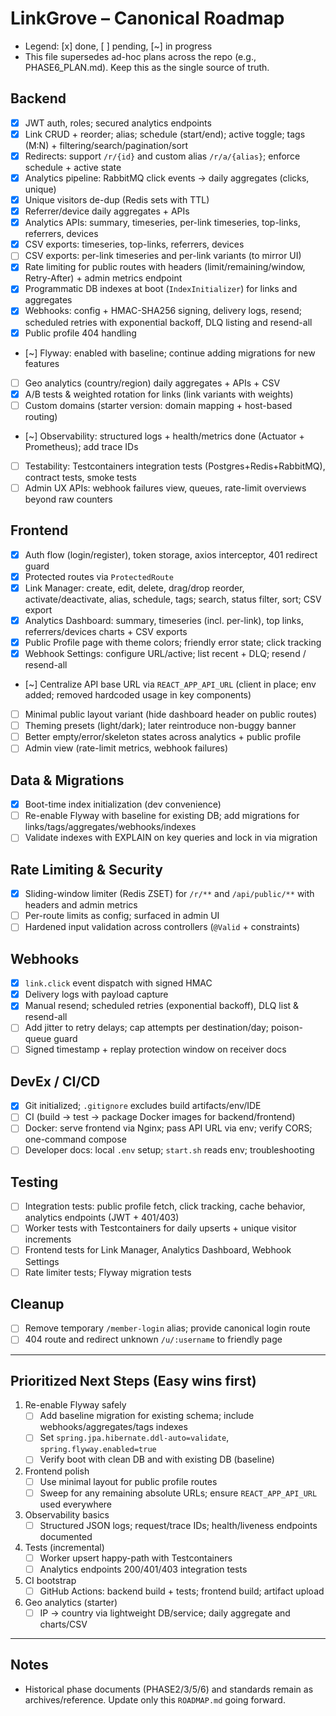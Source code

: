 # LinkGrove – Canonical Roadmap

- Legend: [x] done, [ ] pending, [~] in progress
- This file supersedes ad-hoc plans across the repo (e.g., PHASE6_PLAN.md). Keep this as the single source of truth.

## Backend
- [x] JWT auth, roles; secured analytics endpoints
- [x] Link CRUD + reorder; alias; schedule (start/end); active toggle; tags (M:N) + filtering/search/pagination/sort
- [x] Redirects: support `/r/{id}` and custom alias `/r/a/{alias}`; enforce schedule + active state
- [x] Analytics pipeline: RabbitMQ click events → daily aggregates (clicks, unique)
- [x] Unique visitors de-dup (Redis sets with TTL)
- [x] Referrer/device daily aggregates + APIs
- [x] Analytics APIs: summary, timeseries, per-link timeseries, top-links, referrers, devices
- [x] CSV exports: timeseries, top-links, referrers, devices
- [ ] CSV exports: per-link timeseries and per-link variants (to mirror UI)
- [x] Rate limiting for public routes with headers (limit/remaining/window, Retry-After) + admin metrics endpoint
- [x] Programmatic DB indexes at boot (`IndexInitializer`) for links and aggregates
- [x] Webhooks: config + HMAC-SHA256 signing, delivery logs, resend; scheduled retries with exponential backoff, DLQ listing and resend-all
- [x] Public profile 404 handling
- [~] Flyway: enabled with baseline; continue adding migrations for new features
- [ ] Geo analytics (country/region) daily aggregates + APIs + CSV
- [x] A/B tests & weighted rotation for links (link variants with weights)
- [ ] Custom domains (starter version: domain mapping + host-based routing)
- [~] Observability: structured logs + health/metrics done (Actuator + Prometheus); add trace IDs
- [ ] Testability: Testcontainers integration tests (Postgres+Redis+RabbitMQ), contract tests, smoke tests
- [ ] Admin UX APIs: webhook failures view, queues, rate-limit overviews beyond raw counters

## Frontend
- [x] Auth flow (login/register), token storage, axios interceptor, 401 redirect guard
- [x] Protected routes via `ProtectedRoute`
- [x] Link Manager: create, edit, delete, drag/drop reorder, activate/deactivate, alias, schedule, tags; search, status filter, sort; CSV export
- [x] Analytics Dashboard: summary, timeseries (incl. per-link), top links, referrers/devices charts + CSV exports
- [x] Public Profile page with theme colors; friendly error state; click tracking
- [x] Webhook Settings: configure URL/active; list recent + DLQ; resend / resend-all
- [~] Centralize API base URL via `REACT_APP_API_URL` (client in place; env added; removed hardcoded usage in key components)
- [ ] Minimal public layout variant (hide dashboard header on public routes)
- [ ] Theming presets (light/dark); later reintroduce non-buggy banner
- [ ] Better empty/error/skeleton states across analytics + public profile
- [ ] Admin view (rate-limit metrics, webhook failures)

## Data & Migrations
- [x] Boot-time index initialization (dev convenience)
- [ ] Re-enable Flyway with baseline for existing DB; add migrations for links/tags/aggregates/webhooks/indexes
- [ ] Validate indexes with EXPLAIN on key queries and lock in via migration

## Rate Limiting & Security
- [x] Sliding-window limiter (Redis ZSET) for `/r/**` and `/api/public/**` with headers and admin metrics
- [ ] Per-route limits as config; surfaced in admin UI
- [ ] Hardened input validation across controllers (`@Valid` + constraints)

## Webhooks
- [x] `link.click` event dispatch with signed HMAC
- [x] Delivery logs with payload capture
- [x] Manual resend; scheduled retries (exponential backoff), DLQ list & resend-all
- [ ] Add jitter to retry delays; cap attempts per destination/day; poison-queue guard
- [ ] Signed timestamp + replay protection window on receiver docs

## DevEx / CI/CD
- [x] Git initialized; `.gitignore` excludes build artifacts/env/IDE
- [ ] CI (build → test → package Docker images for backend/frontend)
- [ ] Docker: serve frontend via Nginx; pass API URL via env; verify CORS; one-command compose
- [ ] Developer docs: local `.env` setup; `start.sh` reads env; troubleshooting

## Testing
- [ ] Integration tests: public profile fetch, click tracking, cache behavior, analytics endpoints (JWT + 401/403)
- [ ] Worker tests with Testcontainers for daily upserts + unique visitor increments
- [ ] Frontend tests for Link Manager, Analytics Dashboard, Webhook Settings
- [ ] Rate limiter tests; Flyway migration tests

## Cleanup
- [ ] Remove temporary `/member-login` alias; provide canonical login route
- [ ] 404 route and redirect unknown `/u/:username` to friendly page

---

## Prioritized Next Steps (Easy wins first)
1) Re-enable Flyway safely
   - [ ] Add baseline migration for existing schema; include webhooks/aggregates/tags indexes
   - [ ] Set `spring.jpa.hibernate.ddl-auto=validate`, `spring.flyway.enabled=true`
   - [ ] Verify boot with clean DB and with existing DB (baseline)
2) Frontend polish
   - [ ] Use minimal layout for public profile routes
   - [ ] Sweep for any remaining absolute URLs; ensure `REACT_APP_API_URL` used everywhere
3) Observability basics
   - [ ] Structured JSON logs; request/trace IDs; health/liveness endpoints documented
4) Tests (incremental)
   - [ ] Worker upsert happy-path with Testcontainers
   - [ ] Analytics endpoints 200/401/403 integration tests
5) CI bootstrap
   - [ ] GitHub Actions: backend build + tests; frontend build; artifact upload
6) Geo analytics (starter)
   - [ ] IP → country via lightweight DB/service; daily aggregate and charts/CSV

---

## Notes
- Historical phase documents (PHASE2/3/5/6) and standards remain as archives/reference. Update only this `ROADMAP.md` going forward.
